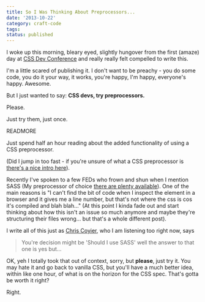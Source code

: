 ```yaml
---
title: So I Was Thinking About Preprocessors...
date: '2013-10-22'
category: craft-code
tags:
status: published
---
```


<p>I woke up this morning, bleary eyed, slightly hungover from the first (amaze) day at <a href="http://2013.cssdevconf.com/"  rel="external">CSS Dev Conference</a> and really really felt compelled to write this.</p>

<p>I'm a little scared of publishing it. I don't want to be preachy - you do some code, you do it your way, it works, you're happy, I'm happy, everyone's happy. Awesome.</p>

<p>But I just wanted to say: <strong>CSS devs, try preprocessors.</strong></p>

<p>Please.</p>

<p>Just try them, just once.</p>

READMORE

<p>Just spend half an hour reading about the added functionality of using a CSS preprocessor.</p>

<p>(Did I jump in too fast - if you're unsure of what a CSS preprocessor is <a href="http://www.vanseodesign.com/css/css-preprocessors/" rel="external">there's a nice intro here</a>).</p>

<p>Recently I've spoken to a few FEDs who frown and shun when I mention SASS (My preprocessor of choice <a href="http://www.catswhocode.com/blog/8-css-preprocessors-to-speed-up-development-time" rel="external">there are plenty available</a>). One of the main reasons is "I can't find the bit of code when I inspect the element in a browser and it gives me a line number, but that's not where the css is cos it's compiled and blah blah…" (At this point I kinda fade out and start thinking about how this isn't an issue so much anymore and maybe they're structuring their files wrong… but that's a whole different post).</p>

<p>I write all of this just as <a href="https://twitter.com/chriscoyier" rel="external">Chris Coyier</a>, who I am listening too right now, says </p>

<blockquote>You're decision might be 'Should I use SASS' well the answer to that one is yes but…</blockquote>

<p>OK, yeh I totally took that out of context, sorry, but <strong>please</strong>, just try it. You may hate it and go back to vanilla CSS, but you'll have a much better idea, within like one hour, of what is on the horizon for the CSS spec. That's gotta be worth it right?</p>

<p>Right.</p>

